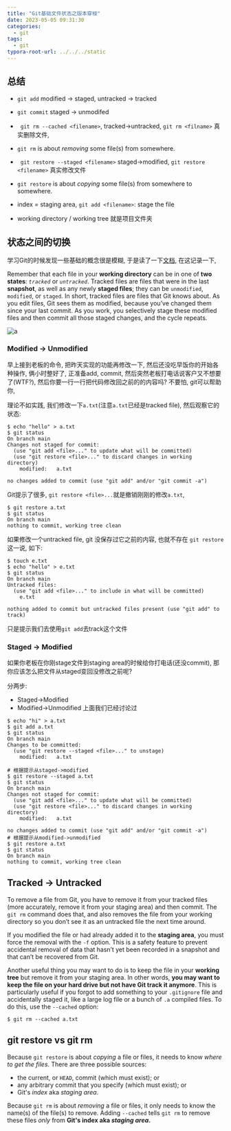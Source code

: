 ```yaml
---
title: "Git基础文件状态之版本穿梭"
date: 2023-05-05 09:31:30
categories:
  - git
tags:
  - git
typora-root-url: ../../../static
---
```


## 总结

- `git add` modified -> staged, untracked -> tracked

- `git commit` staged -> unmodifed
-  ` git rm --cached <filename>`, tracked->untracked, `git rm <filname>` 真实删除文件, 
  - `git rm` is about *removing* some file(s) from somewhere.
-  ` git restore --staged <filename>` staged->modified, `git restore <filename>`  真实修改文件
  - `git restore` is about *copying* some file(s) from somewhere to somewhere.

- index = staging area, `git add <filename>`: stage the file
- working directory / working tree 就是项目文件夹

## 状态之间的切换

学习Git的时候发现一些基础的概念很是模糊, 于是读了一下[文档](https://git-scm.com/book/en/v2/Git-Basics-Recording-Changes-to-the-Repository), 在这记录一下, 

Remember that each file in your **working directory** can be in one of **two states**: *`tracked`* or *`untracked`*. Tracked files are files that were in the last **snapshot**, as well as any newly **staged files**; they can be `unmodified`, `modified`, or `staged`. In short, tracked files are files that Git knows about. As you edit files, Git sees them as modified, because you’ve changed them since your last commit. As you work, you selectively stage these modified files and then commit all those staged changes, and the cycle repeats.

![a](/001-git-basics/a.png)

### Modified -> Unmodified

早上接到老板的命令, 把昨天实现的功能再修改一下, 然后还没吃早饭你的开始各种操作, 俩小时整好了, 正准备add, commit,  然后突然老板打电话说客户又不想要了(WTF?), 然后你要一行一行把代码修改回之前的的内容吗?  不要怕, git可以帮助你, 

理论不如实践, 我们修改一下`a.txt`(注意`a.txt`已经是tracked file), 然后观察它的状态:

```shell
$ echo "hello" > a.txt 
$ git status 
On branch main
Changes not staged for commit:
  (use "git add <file>..." to update what will be committed)
  (use "git restore <file>..." to discard changes in working directory)
	modified:   a.txt

no changes added to commit (use "git add" and/or "git commit -a")
```

Git提示了很多, `git restore <file>...`就是撤销刚刚的修改`a.txt`, 

```shell
$ git restore a.txt 
$ git status
On branch main
nothing to commit, working tree clean
```

如果修改一个untracked file, git 没保存过它之前的内容, 也就不存在 `git restore` 这一说, 如下:

```shell
$ touch e.txt 
$ echo "hello" > e.txt 
$ git status       
On branch main
Untracked files:
  (use "git add <file>..." to include in what will be committed)
	e.txt

nothing added to commit but untracked files present (use "git add" to track)
```

只是提示我们去使用`git add`去track这个文件

### Staged -> Modified

如果你老板在你刚stage文件到staging area的时候给你打电话(还没commit), 那你应该怎么把文件从staged变回没修改之前呢? 

分两步: 

- Staged->Modified
- Modified->Unmodified 上面我们已经讨论过

```shell
$ echo "hi" > a.txt 
$ git add a.txt 
$ git status
On branch main
Changes to be committed:
  (use "git restore --staged <file>..." to unstage)
	modified:   a.txt

# 根据提示从staged->modified
$ git restore --staged a.txt 
$ git status
On branch main
Changes not staged for commit:
  (use "git add <file>..." to update what will be committed)
  (use "git restore <file>..." to discard changes in working directory)
	modified:   a.txt

no changes added to commit (use "git add" and/or "git commit -a")
# 根据提示从modified->unmodified
$ git restore a.txt 
$ git status
On branch main
nothing to commit, working tree clean
```

## Tracked -> Untracked

To remove a file from Git, you have to remove it from your tracked files (more accurately, remove it from your staging area) and then commit. The `git rm` command does that, and also removes the file from your working directory so you don’t see it as an untracked file the next time around.

If you modified the file or had already added it to the **staging area**, you must force the removal with the `-f` option. This is a safety feature to prevent accidental removal of data that hasn’t yet been recorded in a snapshot and that can’t be recovered from Git. 

Another useful thing you may want to do is to keep the file in your **working tree** but remove it from your staging area. In other words, **you may want to keep the file on your hard drive but not have Git track it anymore**. This is particularly useful if you forgot to add something to your `.gitignore` file and accidentally staged it, like a large log file or a bunch of `.a` compiled files. To do this, use the `--cached` option:

```shell
$ git rm --cached a.txt
```

## git restore vs git rm

Because `git restore` is about *copying* a file or files, it needs to know *where to get the files*. There are three possible sources:

- the current, or `HEAD`, commit (which must exist); or
- any arbitrary commit that you specify (which must exist); or
- Git's *index* aka *staging area*. 

Because `git rm` is about *removing* a file or files, it only needs to know the name(s) of the file(s) to remove. Adding `--cached` tells `git rm` to remove these files *only* from **Git's index aka *staging area*.** 
